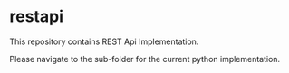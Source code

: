 # restapi
This repository contains REST Api Implementation.

Please navigate to the sub-folder for the current python implementation.
